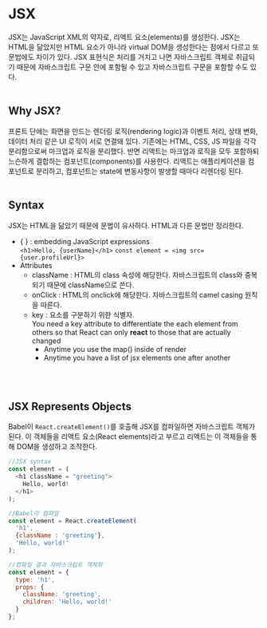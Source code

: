 # JSX
JSX는 JavaScript XML의 약자로, 리액트 요소(elements)를 생성한다. JSX는 HTML을 닮았지만 HTML 요소가 아니라 virtual DOM을 생성한다는 점에서 다르고 또 문법에도 차이가 있다. JSX 표현식은 처리를 거치고 나면 자바스크립트 객체로 취급되기 때문에 자바스크립트 구문 안에 포함될 수 있고 자바스크립트 구문을 포함할 수도 있다.
<br/><br/>

## Why JSX?
프론트 단에는 화면을 만드는 렌더링 로직(rendering logic)과 이벤트 처리, 상태 변화, 데이터 처리 같은 UI 로직이 서로 연결돼 있다. 기존에는 HTML, CSS, JS 파일을 각각 분리함으로써 마크업과 로직을 분리했다. 반면 리액트는 마크업과 로직을 모두 포함하되 느슨하게 결합하는 컴포넌트(components)를 사용한다. 리액트는 애플리케이션을 컴포넌트로 분리하고, 컴포넌트는 state에 변동사항이 발생할 때마다 리렌더링 된다.
<br/><br/>

## Syntax
JSX는 HTML을 닮았기 때문에 문법이 유사하다. HTML과 다른 문법만 정리한다.  
* { } : embedding JavaScript expressions  
  `<h1>Hello, {userName}</h1>` `const element = <img src={user.profileUrl}>`
* Attributes
  * className : HTML의 class 속성에 해당한다. 자바스크립트의 class와 중복되기 때문에 className으로 쓴다.
  * onClick : HTML의 onclick에 해당한다. 자바스크립트의 camel casing 원칙을 따른다.
  * key : 요소를 구분하기 위한 식별자.  
    You need a key attribute to differentiate the each element from others so that React can only **react** to those that are actually changed
    * Anytime you use the map() inside of render
    * Anytime you have a list of jsx elements one after another

<br/><br/>

## JSX Represents Objects
Babel이 `React.createElement()`를 호출해 JSX를 컴파일하면 자바스크립트 객체가 된다. 이 객체들을 리액트 요소(React elements)라고 부르고 리액트는 이 객체들을 통해 DOM을 생성하고 조작한다.
```javascript
//JSX syntax
const element = (
  <h1 className = "greeting">
    Hello, world!
  </h1>
);

//Babel이 컴파일
const element = React.createElement(
  'h1',
  {className : 'greeting'},
  'Hello, world!'
);

//컴파일 결과 자바스크립트 객체화
const element = {
  type: 'h1',
  props: {
    className: 'greeting',
    children: 'Hello, world!'
  }
};
```



